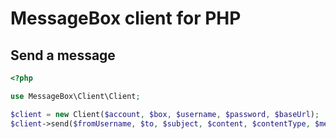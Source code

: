 MessageBox client for PHP
==============

## Send a message
```php
<?php

use MessageBox\Client\Client;

$client = new Client($account, $box, $username, $password, $baseUrl);
$client->send($fromUsername, $to, $subject, $content, $contentType, $metadata);
```
